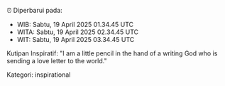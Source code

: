 ⏰ Diperbarui pada:
- WIB: Sabtu, 19 April 2025 01.34.45 UTC
- WITA: Sabtu, 19 April 2025 02.34.45 UTC
- WIT: Sabtu, 19 April 2025 03.34.45 UTC

Kutipan Inspiratif:
"I am a little pencil in the hand of a writing God who is sending a love letter to the world."


Kategori: inspirational

